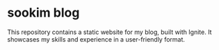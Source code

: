# sookim blog
This repository contains a static website for my blog, built with Ignite. It showcases my skills and experience in a user-friendly format.
